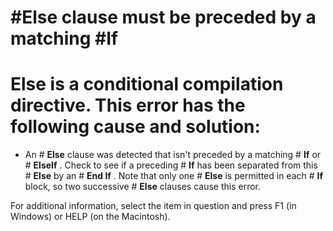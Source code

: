 
# #Else clause must be preceded by a matching #If

# **Else** is a conditional compilation directive. This error has the following cause and solution:



- An # **Else** clause was detected that isn't preceded by a matching # **If** or # **ElseIf** . Check to see if a preceding # **If** has been separated from this # **Else** by an # **End If** . Note that only one # **Else** is permitted in each # **If** block, so two successive # **Else** clauses cause this error.
    

For additional information, select the item in question and press F1 (in Windows) or HELP (on the Macintosh).
